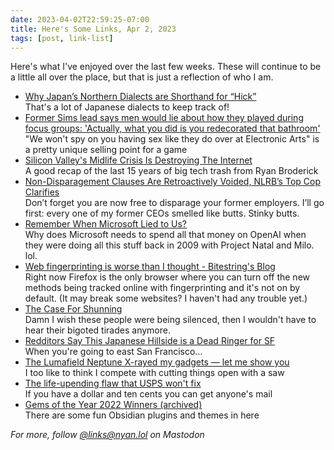 ```yaml
---
date: 2023-04-02T22:59:25-07:00
title: Here's Some Links, Apr 2, 2023
tags: [post, link-list]
---
```


Here's what I've enjoyed over the last few weeks. These will continue to be a little all over the place, but that is just a reflection of who I am.

- [Why Japan’s Northern Dialects are Shorthand for “Hick”](https://youtu.be/hIOT-Zkf9Qo)   
   That's a lot of Japanese dialects to keep track of!  
- [Former Sims lead says men would lie about how they played during focus groups: 'Actually, what you did is you redecorated that bathroom'](https://www.pcgamer.com/former-sims-lead-says-men-would-lie-about-how-they-played-during-focus-groups-actually-what-you-did-is-you-redecorated-that-bathroom/)   
   "We won't spy on you having sex like they do over at Electronic Arts" is a pretty unique selling point for a game  
- [Silicon Valley's Midlife Crisis Is Destroying The Internet](https://www.youtube.com/watch?v=bxyDPJeStVo)   
   A good recap of the last 15 years of big tech trash from Ryan Broderick  
- [Non-Disparagement Clauses Are Retroactively Voided, NLRB’s Top Cop Clarifies](https://www.vice.com/en/article/n7ewy7/non-disparagement-clauses-are-retroactively-voided-nlrbs-top-cop-clarifies)   
   Don’t forget you are now free to disparage your former employers. I’ll go first: every one of my former CEOs smelled like butts. Stinky butts.  
- [Remember When Microsoft Lied to Us?](https://www.youtube.com/watch?v=NuGrbQq2lAk)   
   Why does Microsoft needs to spend all that money on OpenAI when they were doing all this stuff back in 2009 with Project Natal and Milo. lol.  
- [Web fingerprinting is worse than I thought - Bitestring's Blog](https://www.bitestring.com/posts/2023-03-19-web-fingerprinting-is-worse-than-I-thought.html)   
   Right now Firefox is the only browser where you can turn off the new methods being tracked online with fingerprinting and it's not on by default. (It may break some websites? I haven't had any trouble yet.)  
- [The Case For Shunning](https://web.archive.org/web/20231207134537/https://armoxon.substack.com/p/the-case-for-shunning)   
   Damn I wish these people were being silenced, then I wouldn't have to hear their bigoted tirades anymore.  
- [Redditors Say This Japanese Hillside is a Dead Ringer for SF](https://sfstandard.com/arts-culture/redditors-say-this-japanese-hillside-is-a-dead-ringer-for-san-francisco/)   
   When you're going to east San Francisco…  
- [The Lumafield Neptune X-rayed my gadgets — let me show you](https://www.theverge.com/2023/3/18/23640484/lumafield-neptune-ct-scanner-3d-x-ray-hands-on-interview)   
   I too like to think I compete with cutting things open with a saw  
- [The life-upending flaw that USPS won't fix](https://techcrunch.com/2023/03/01/us-postal-service-change-of-address-fraud/)   
   If you have a dollar and ten cents you can get anyone's mail  
- [Gems of the Year 2022 Winners (archived)](https://web.archive.org/web/20230330015543/https://forum.obsidian.md/t/gems-of-the-year-2022-winners/54903)   
   There are some fun Obsidian plugins and themes in here

_For more, follow [@links@nyan.lol](https://nyan.lol/@links) on Mastodon_
